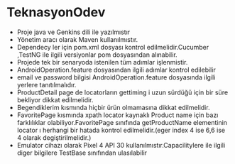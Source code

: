 # TeknasyonOdev
- Proje java ve Genkins dili ile yazılmıstır
- Yönetim aracı olarak Maven kullanılmıstır.
- Dependecy ler için pom.xml dosyası kontrol edilmelidir.Cucumber ,TestNG ile ilgili versiyonlar pom dosyasından alınabilir.
- Projede tek bir senaryoda istenilen tüm adımlar işlenmistir.
- AndroidOperation.feature dosyasından ilgili adımlar kontrol edilebilir
- email ve password bilgisi AndroidOperation.feature dosyasında ilgili yerlere tanıtılmalıdır.
- ProductDetail page de locatorların gettiming i uzun sürdüğü için bir süre bekliyor dikkat edilmelidir.
- Begendiklerim kısmında hiçbir ürün olmamasına dikkat edilmelidir.
- FavoritePage kısmında xpath locator kaynaklı Product name için bazı farklılıklar olabiliyor.FavoritePage sınıfında getProductName elementinin locator ı herhangi bir hatada kontrol edilmelidir.(eger index 4 ise 6,6 ise 4 olarak degiştirilmelidir.)
- Emulator cihazı olarak Pixel 4 API 30 kullanılmıstır.Capacilitylere ile ilgili diger bilgilere TestBase sınıfından ulasılabilir
